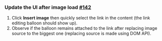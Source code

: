 ### Update the UI after image load [#142](https://github.com/ckeditor/ckeditor5-image/issues/142)

1. Click **Insert image** then quickly select the link in the content (the link editing balloon should show up).
2. Observe if the balloon remains attached to the link after replacing image source to the biggest one (replacing source is made using DOM API).
